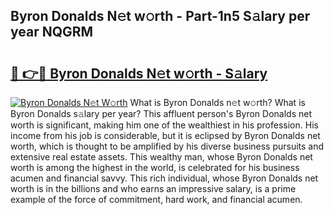 ## Byron Donalds N𝚎t w𝚘rth - Part-1n5 S𝚊lary per year NQGRM

# <h2><a href="http://gc20fo.nevu.top/?p=Byron+Donalds">🔗 👉🔴 Byron Donalds N𝚎t w𝚘rth - S𝚊lary</a></h2>

[![Byron Donalds N𝚎t W𝚘rth](https://i.imgur.com/Oavwk0R.jpeg)](http://gc20fo.nevu.top/?p=Byron+Donalds)
What is Byron Donalds n𝚎t w𝚘rth? What is Byron Donalds s𝚊lary per year?
This affluent person's Byron Donalds net worth is significant, making him one of the wealthiest in his profession. His income from his job is considerable, but it is eclipsed by Byron Donalds net worth, which is thought to be amplified by his diverse business pursuits and extensive real estate assets. This wealthy man, whose Byron Donalds net worth is among the highest in the world, is celebrated for his business acumen and financial savvy. This rich individual, whose Byron Donalds net worth is in the billions and who earns an impressive salary, is a prime example of the force of commitment, hard work, and financial acumen.
